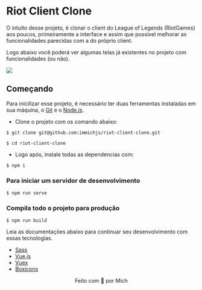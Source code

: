 # Riot Client Clone

O intuíto desse projeto, é clonar o client do League of Legends (RiotGames) aos poucos, primeiramente a interface e assim que possível melhorar as funcionalidades parecidas com a do próprio client.

Logo abaixo você poderá ver algumas telas já existentes no projeto com funcionalidades (ou não).
<p align="start">
    <img src="https://i.imgur.com/yh35A4L.png">
</p>

## Começando

Para inicilizar esse projeto, é necessário ter duas ferramentas instaladas em sua máquina, o [Git](https://git-scm.com/) e o [Node.js](https://nodejs.org/).

- Clone o projeto com os comando abaixo:
```
$ git clone git@github.com:immichjs/riot-client-clone.git

$ cd riot-client-clone
```

- Logo após, instale todas as dependencias com:
```
$ npm i
```

### Para iniciar um servidor de desenvolvimento
```
$ npm run serve
```

### Compila todo o projeto para produção
```
$ npm run build
```

Leia as documentações abaixo para continuar seu desenvolvimento com essas tecnologias.

- [Sass](https://sass-lang.com)
- [Vue.js](https://br.vuejs.org/)
- [Vuex](https://vuex.vuejs.org/ptbr/guide/)
- [Boxicons](https://boxicons.com/usage/)

<p align="center">Feito com 💖 por Mich</p>

